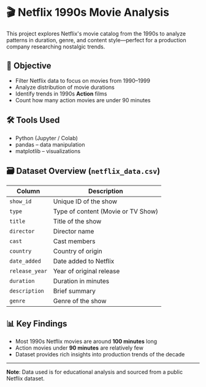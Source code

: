 # 🎬 Netflix 1990s Movie Analysis

This project explores Netflix's movie catalog from the 1990s to analyze patterns in duration, genre, and content style—perfect for a production company researching nostalgic trends.

## 📌 Objective

- Filter Netflix data to focus on movies from 1990–1999
- Analyze distribution of movie durations
- Identify trends in 1990s **Action** films
- Count how many action movies are under 90 minutes

## 🛠️ Tools Used

- Python (Jupyter / Colab)
- pandas – data manipulation
- matplotlib – visualizations

## 🗃️ Dataset Overview (`netflix_data.csv`)

| Column       | Description                         |
|--------------|-------------------------------------|
| `show_id`    | Unique ID of the show               |
| `type`       | Type of content (Movie or TV Show)  |
| `title`      | Title of the show                   |
| `director`   | Director name                       |
| `cast`       | Cast members                        |
| `country`    | Country of origin                   |
| `date_added` | Date added to Netflix               |
| `release_year` | Year of original release          |
| `duration`   | Duration in minutes                 |
| `description`| Brief summary                       |
| `genre`      | Genre of the show                   |

## 📊 Key Findings

- Most 1990s Netflix movies are around **100 minutes** long
- Action movies under **90 minutes** are relatively few
- Dataset provides rich insights into production trends of the decade

---

**Note**: Data used is for educational analysis and sourced from a public Netflix dataset.
